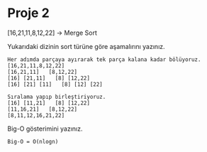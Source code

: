 # Proje 2

[16,21,11,8,12,22] -> Merge Sort

Yukarıdaki dizinin sort türüne göre aşamalırını yazınız.

	Her adımda parçaya ayırarak tek parça kalana kadar bölüyoruz.
	[16,21,11,8,12,22]
	[16,21,11]   [8,12,22]
	[16] [21,11]   [8] [12,22]
	[16] [21] [11]   [8] [12] [22]

	Sıralama yapıp birleştiriyoruz.
	[16] [11,21]   [8] [12,22]
	[11,16,21]   [8,12,22]
	[8,11,12,16,21,22]

Big-O gösterimini yazınız.

	Big-O = O(nlogn)
